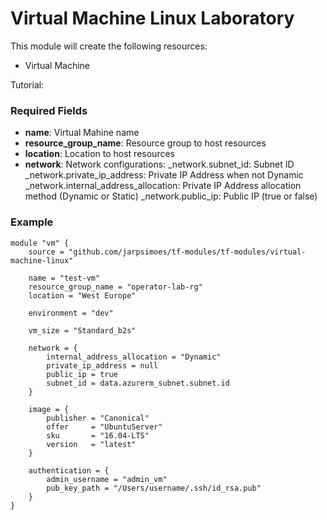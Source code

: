 # Virtual Machine Linux Laboratory

This module will create the following resources:

- Virtual Machine

Tutorial:

### Required Fields

- **name**: Virtual Mahine name
- **resource_group_name**: Resource group to host resources
- **location**: Location to host resources
- **network**: Network configurations:
  _network.subnet_id: Subnet ID
  _network.private_ip_address: Private IP Address when not Dynamic
  _network.internal_address_allocation: Private IP Address allocation method (Dynamic or Static)
  _network.public_ip: Public IP (true or false)

### Example

```
module "vm" {
    source = "github.com/jarpsimoes/tf-modules/tf-modules/virtual-machine-linux"

    name = "test-vm"
    resource_group_name = "operator-lab-rg"
    location = "West Europe"

    environment = "dev"

    vm_size = "Standard_b2s"

    network = {
        internal_address_allocation = "Dynamic"
        private_ip_address = null
        public_ip = true
        subnet_id = data.azurerm_subnet.subnet.id
    }

    image = {
        publisher = "Canonical"
        offer     = "UbuntuServer"
        sku       = "16.04-LTS"
        version   = "latest"
    }

    authentication = {
        admin_username = "admin_vm"
        pub_key_path = "/Users/username/.ssh/id_rsa.pub"
    }
}
```